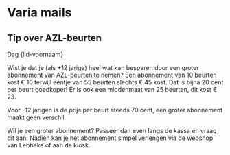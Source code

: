 # Varia mails

## Tip over AZL-beurten

Dag {lid-voornaam}

Wist je dat je (als +12 jarige) heel wat kan besparen door een groter abonnement van AZL-beurten te nemen? Een abonnement van 10 beurten kost € 10 terwijl eentje van 55 beurten slechts € 45 kost. Dat is bijna 20 cent per beurt goedkoper! Er is ook een middenmaat van 25 beurten, dit kost € 23.

Voor -12 jarigen is de prijs per beurt steeds 70 cent, een groter abonnement maakt geen verschil.

Wil je een groter abonnement? Passeer dan even langs de kassa en vraag dit aan. Nadien kan je het abonnement simpel verlengen via de webshop van Lebbeke of aan de kiosk.
